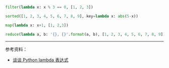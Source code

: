 

```python
filter(lambda x: x % 3 == 0, [1, 2, 3])

sorted([1, 2, 3, 4, 5, 6, 7, 8, 9], key=lambda x: abs(5-x))

map(lambda x: x+1, [1, 2,3])

reduce(lambda a, b: '{}, {}'.format(a, b), [1, 2, 3, 4, 5, 6, 7, 8, 9])
```




--------

参考资料：
- [谈谈 Python lambda 表达式](https://juejin.cn/post/7151210802865766437)